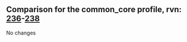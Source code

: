 ## Comparison for the common_core profile, rvn: [236](https://github.com/PRO100KatYT/FortniteProfileRevisions/tree/main/profiles/common_core/236%20common_core.json)-[238](https://github.com/PRO100KatYT/FortniteProfileRevisions/tree/main/profiles/common_core/238%20common_core.json)

No changes
